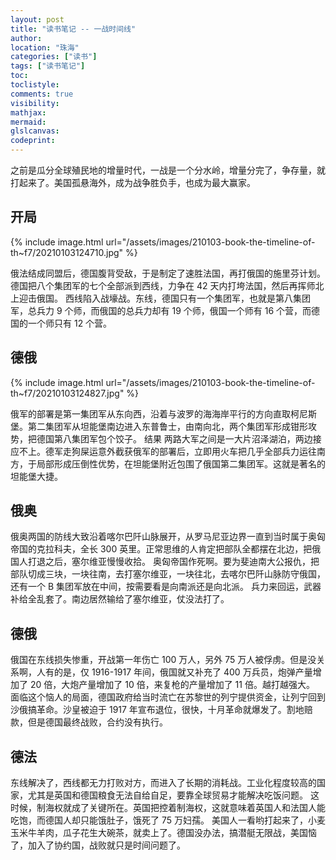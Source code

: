 ```yaml
---
layout: post
title: "读书笔记 -- 一战时间线"
author:
location: "珠海"
categories: ["读书"]
tags: ["读书笔记"]
toc:
toclistyle:
comments: true
visibility:
mathjax:
mermaid:
glslcanvas:
codeprint:
---
```


之前是瓜分全球殖民地的增量时代，一战是一个分水岭，增量分完了，争存量，就打起来了。美国孤悬海外，成为战争胜负手，也成为最大赢家。


## 开局

{% include image.html url="/assets/images/210103-book-the-timeline-of-th~f7/20210103124710.jpg" %}

俄法结成同盟后，德国腹背受敌，于是制定了速胜法国，再打俄国的施里芬计划。德国把八个集团军的七个全部派到西线，力争在 42 天内打垮法国，然后再挥师北上迎击俄国。
西线陷入战壕战。东线，德国只有一个集团军，也就是第八集团军，总兵力 9 个师，而俄国的总兵力却有 19 个师，俄国一个师有 16 个营，而德国的一个师只有 12 个营。


## 德俄

{% include image.html url="/assets/images/210103-book-the-timeline-of-th~f7/20210103124827.jpg" %}

俄军的部署是第一集团军从东向西，沿着与波罗的海海岸平行的方向直取柯尼斯堡。第二集团军从坦能堡南边进入东普鲁士，由南向北，两个集团军形成钳形攻势，把德国第八集团军包个饺子。
结果 两路大军之间是一大片沼泽湖泊，两边接应不上。德军走狗屎运意外截获俄军的部署后，立即用火车把几乎全部兵力运往南方，于局部形成压倒性优势，在坦能堡附近包围了俄国第二集团军。这就是著名的坦能堡大捷。


## 俄奥

俄奥两国的防线大致沿着喀尔巴阡山脉展开，从罗马尼亚边界一直到当时属于奥匈帝国的克拉科夫，全长 300 英里。正常思维的人肯定把部队全都摆在北边，把俄国人打退之后，塞尔维亚慢慢收拾。
奥匈帝国作死啊。要为斐迪南大公报仇，把部队切成三块，一块往南，去打塞尔维亚，一块往北，去喀尔巴阡山脉防守俄国，还有一个 B 集团军放在中间，按需要看是向南派还是向北派。
兵力来回运，武器补给全乱套了。南边居然输给了塞尔维亚，仗没法打了。


## 德俄

俄国在东线损失惨重，开战第一年伤亡 100 万人，另外 75 万人被俘虏。但是没关系啊，人有的是，仅 1916-1917 年间，俄国就又补充了 400 万兵员，炮弹产量增加了 20 倍，大炮产量增加了 10 倍，来复枪的产量增加了 11 倍。越打越强大。
面临这个恼人的局面，德国政府给当时流亡在苏黎世的列宁提供资金，让列宁回到沙俄搞革命。沙皇被迫于 1917 年宣布退位，很快，十月革命就爆发了。割地赔款，但是德国最终战败，合约没有执行。


## 德法

东线解决了，西线都无力打败对方，而进入了长期的消耗战。工业化程度较高的国家，尤其是英国和德国粮食无法自给自足，要靠全球贸易才能解决吃饭问题。
这时候，制海权就成了关键所在。英国把控着制海权，这就意味着英国人和法国人能吃饱，而德国人却只能饿肚子，饿死了 75 万妇孺。
美国人一看哟打起来了，小麦玉米牛羊肉，瓜子花生大碗茶，就卖上了。德国没办法，搞潜艇无限战，美国恼了，加入了协约国，战败就只是时间问题了。
